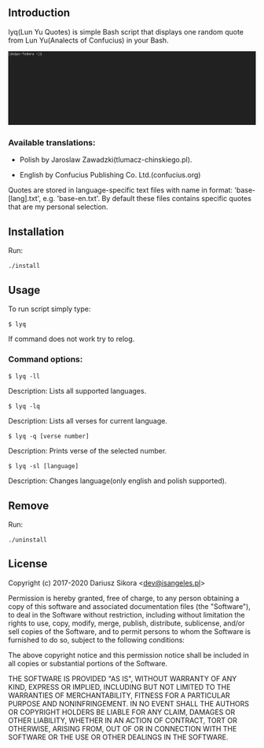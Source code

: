 ## Introduction
lyq(Lun Yu Quotes) is simple Bash script that displays one random quote from Lun Yu(Analects of Confucius) in your Bash.

![gf1](/preview.gif)

### Available translations:
  
* Polish by Jaroslaw Zawadzki(tlumacz-chinskiego.pl).
  
* English by Confucius Publishing Co. Ltd.(confucius.org)
  
Quotes are stored in language-specific text files with name in format: 'base-[lang].txt', e.g. 'base-en.txt'.
By default these files contains specific quotes that are my personal selection. 

## Installation 
Run:

```
./install
```

## Usage
To run script simply type:

```
$ lyq
```

If command does not work try to relog.

### Command options:
```
$ lyq -ll
```
Description: Lists all supported languages.
```
$ lyq -lq
```
Description: Lists all verses for current language.
```
$ lyq -q [verse number]
```
Description: Prints verse of the selected number.
```
$ lyq -sl [language]
```
Description: Changes language(only english and polish supported).

## Remove
Run:
```
./uninstall
```

## License
Copyright (c) 2017-2020 Dariusz Sikora <<dev@isangeles.pl>>

Permission is hereby granted, free of charge, to any person obtaining a copy
of this software and associated documentation files (the "Software"), to deal
in the Software without restriction, including without limitation the rights
to use, copy, modify, merge, publish, distribute, sublicense, and/or sell
copies of the Software, and to permit persons to whom the Software is
furnished to do so, subject to the following conditions:

The above copyright notice and this permission notice shall be included in all
copies or substantial portions of the Software.

THE SOFTWARE IS PROVIDED "AS IS", WITHOUT WARRANTY OF ANY KIND, EXPRESS OR
IMPLIED, INCLUDING BUT NOT LIMITED TO THE WARRANTIES OF MERCHANTABILITY,
FITNESS FOR A PARTICULAR PURPOSE AND NONINFRINGEMENT. IN NO EVENT SHALL THE
AUTHORS OR COPYRIGHT HOLDERS BE LIABLE FOR ANY CLAIM, DAMAGES OR OTHER
LIABILITY, WHETHER IN AN ACTION OF CONTRACT, TORT OR OTHERWISE, ARISING FROM,
OUT OF OR IN CONNECTION WITH THE SOFTWARE OR THE USE OR OTHER DEALINGS IN THE
SOFTWARE.
